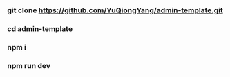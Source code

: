 ### git clone https://github.com/YuQiongYang/admin-template.git

### cd admin-template

### npm i

### npm run dev